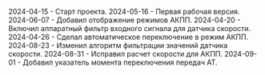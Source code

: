 2024-04-15 - Старт проекта.
2024-05-16 - Первая рабочая версия.
2024-06-07 - Добавил отображение режимов АКПП.
2024-04-20 - Включил аппаратный фильтр входного сигнала для датчика скорости.
2024-04-26 - Сделал автоматическое переключение в режим АКПП.
2024-08-23 - Изменил алгоритм фильтрации значений датчика скорости.
2024-08-31 - Исправил расчет скорости для АКПП.
2024-09-01 - Добавил указатель момента переключения передач AT.

